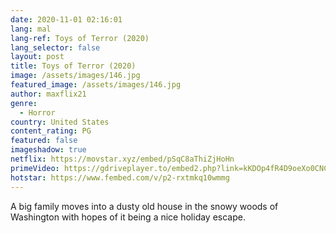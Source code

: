 ```yaml
---
date: 2020-11-01 02:16:01
lang: mal
lang-ref: Toys of Terror (2020)
lang_selector: false
layout: post
title: Toys of Terror (2020)
image: /assets/images/146.jpg
featured_image: /assets/images/146.jpg
author: maxflix21
genre:
  - Horror
country: United States
content_rating: PG
featured: false
imageshadow: true
netflix: https://movstar.xyz/embed/pSqC8aThiZjHoHn
primeVideo: https://gdriveplayer.to/embed2.php?link=kKDOp4fR4D9oeXo0CNCDVgBKaGrkSCPKjICFzXagkKkGo0sFtD75uTTEYmHZ5EZX0QoRbMt11RxgE3n8f1p5B8JONkIO2KFqEXQ8%252BykxLcqO8I6lTJRntlZQ1Qav9fniFi0qo6uP7duAi%252FunDFuJ87LOYzXnNylTQKJurr9cga4SeLlowcGEp5WIDlI2yMNAc%253D
hotstar: https://www.fembed.com/v/p2-rxtmkq10wmmg
---
```

A big family moves into a dusty old house in the snowy woods of Washington with hopes of it being a nice holiday escape.